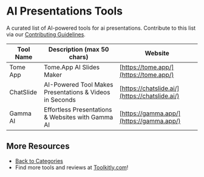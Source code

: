 # AI Presentations Tools

A curated list of AI-powered tools for ai presentations. Contribute to this list via our [Contributing Guidelines](../CONTRIBUTING.md).

| Tool Name | Description (max 50 chars) | Website |
|-----------|----------------------------|---------|
| Tome App | Tome.App AI Slides Maker | [https://tome.app/](https://tome.app/) |
| ChatSlide | AI-Powered Tool Makes Presentations & Videos in Seconds | [https://chatslide.ai/](https://chatslide.ai/) |
| Gamma AI | Effortless Presentations & Websites with Gamma AI | [https://gamma.app/](https://gamma.app/) |

## More Resources
- [Back to Categories](../README.md)
- Find more tools and reviews at [Toolkitly.com](https://toolkitly.com)!
